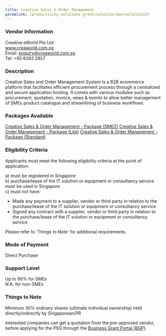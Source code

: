 ```yaml
---
title: Creative Sales & Order Management
permalink: /productivity-solutions-grant/solutionrepo/solution327
---
```


### Vendor Information
Creative eWorld Pte Ltd<br>www.creaworld.com.sg<br>Email: enquiry@creaworld.com.sg<br>Tel: +65 6392 2857

### Description

Creative Sales and Order Management System is a B2B ecommerce platform that facilitates efficient procurement process through a centralized and secure application hosting. It comes with various modules such as procurement, quotation, invoice, news & events to allow better management of SMEs product catalogue and streamlining of business workflows.




### Packages Available

<a href='https://www.gobusiness.gov.sg/images/psg/Creative_eWorld_WS_SalesnOrder_Annex_3_Part_1.pdf' target='_blank'>Creative Sales & Order Management - Package (SMEZ)</a>
<a href='https://www.gobusiness.gov.sg/images/psg/Creative_eWorld_WS_SalesnOrder_Annex_3_Part_2.pdf' target='_blank'>Creative Sales & Order Management - Package (Lite)</a>
<a href='https://www.gobusiness.gov.sg/images/psg/Creative_eWorld_WS_SalesnOrder_Annex_3_Part_3.pdf' target='_blank'>Creative Sales & Order Management - Package (Standard)</a>

### Eligibility Criteria

Applicants must meet the following eligibility criteria at the point of application:

a) must be registered in Singapore <br>
b) purchase/lease of the IT solution or equipment or consultancy service must be used in Singapore <br>
c) must not have:
- Made any payment to a supplier, vendor or third party in relation to the purchase/lease of the IT solution or equipment or consultancy service
- Signed any contract with a supplier, vendor or third party in relation to the purchase/lease of the IT solution or equipment or consultancy service

Please refer to 'Things to Note' for additional requirements.

### Mode of Payment
Direct Purchase

### Support Level
Up to 80% for SMEs <br>
N.A. for non-SMEs

### Things to Note
Minimum 30% ordinary shares (ultimate individual ownership) held directly/indirectly by Singaporean/PR

Interested companies can get a quotation from the pre-approved vendor, before applying for the PSG through the <a target='_blank' href='https://www.businessgrants.gov.sg/'>Business Grant Portal (BGP)</a>.
